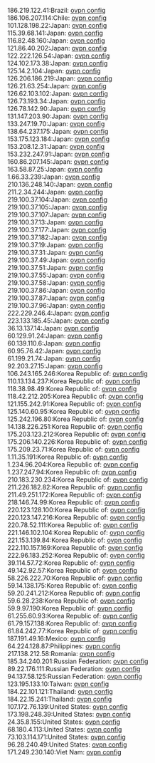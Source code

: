 186.219.122.41:Brazil: [ovpn config](vpn/186_219_122_41.ovpn)  
186.106.207.114:Chile: [ovpn config](vpn/186_106_207_114.ovpn)  
101.128.198.22:Japan: [ovpn config](vpn/101_128_198_22.ovpn)  
115.39.68.141:Japan: [ovpn config](vpn/115_39_68_141.ovpn)  
116.82.48.160:Japan: [ovpn config](vpn/116_82_48_160.ovpn)  
121.86.40.202:Japan: [ovpn config](vpn/121_86_40_202.ovpn)  
122.222.126.54:Japan: [ovpn config](vpn/122_222_126_54.ovpn)  
124.102.173.38:Japan: [ovpn config](vpn/124_102_173_38.ovpn)  
125.14.2.104:Japan: [ovpn config](vpn/125_14_2_104.ovpn)  
126.206.186.219:Japan: [ovpn config](vpn/126_206_186_219.ovpn)  
126.21.63.254:Japan: [ovpn config](vpn/126_21_63_254.ovpn)  
126.62.103.102:Japan: [ovpn config](vpn/126_62_103_102.ovpn)  
126.73.193.34:Japan: [ovpn config](vpn/126_73_193_34.ovpn)  
126.78.142.90:Japan: [ovpn config](vpn/126_78_142_90.ovpn)  
131.147.203.90:Japan: [ovpn config](vpn/131_147_203_90.ovpn)  
133.247.19.70:Japan: [ovpn config](vpn/133_247_19_70.ovpn)  
138.64.237.175:Japan: [ovpn config](vpn/138_64_237_175.ovpn)  
153.175.123.184:Japan: [ovpn config](vpn/153_175_123_184.ovpn)  
153.208.12.31:Japan: [ovpn config](vpn/153_208_12_31.ovpn)  
153.232.247.91:Japan: [ovpn config](vpn/153_232_247_91.ovpn)  
160.86.207.145:Japan: [ovpn config](vpn/160_86_207_145.ovpn)  
163.58.87.25:Japan: [ovpn config](vpn/163_58_87_25.ovpn)  
1.66.33.239:Japan: [ovpn config](vpn/1_66_33_239.ovpn)  
210.136.248.140:Japan: [ovpn config](vpn/210_136_248_140.ovpn)  
211.2.34.244:Japan: [ovpn config](vpn/211_2_34_244.ovpn)  
219.100.37.104:Japan: [ovpn config](vpn/219_100_37_104.ovpn)  
219.100.37.105:Japan: [ovpn config](vpn/219_100_37_105.ovpn)  
219.100.37.107:Japan: [ovpn config](vpn/219_100_37_107.ovpn)  
219.100.37.13:Japan: [ovpn config](vpn/219_100_37_13.ovpn)  
219.100.37.177:Japan: [ovpn config](vpn/219_100_37_177.ovpn)  
219.100.37.182:Japan: [ovpn config](vpn/219_100_37_182.ovpn)  
219.100.37.19:Japan: [ovpn config](vpn/219_100_37_19.ovpn)  
219.100.37.31:Japan: [ovpn config](vpn/219_100_37_31.ovpn)  
219.100.37.49:Japan: [ovpn config](vpn/219_100_37_49.ovpn)  
219.100.37.51:Japan: [ovpn config](vpn/219_100_37_51.ovpn)  
219.100.37.55:Japan: [ovpn config](vpn/219_100_37_55.ovpn)  
219.100.37.58:Japan: [ovpn config](vpn/219_100_37_58.ovpn)  
219.100.37.86:Japan: [ovpn config](vpn/219_100_37_86.ovpn)  
219.100.37.87:Japan: [ovpn config](vpn/219_100_37_87.ovpn)  
219.100.37.96:Japan: [ovpn config](vpn/219_100_37_96.ovpn)  
222.229.246.4:Japan: [ovpn config](vpn/222_229_246_4.ovpn)  
223.133.185.45:Japan: [ovpn config](vpn/223_133_185_45.ovpn)  
36.13.137.14:Japan: [ovpn config](vpn/36_13_137_14.ovpn)  
60.129.91.24:Japan: [ovpn config](vpn/60_129_91_24.ovpn)  
60.139.110.6:Japan: [ovpn config](vpn/60_139_110_6.ovpn)  
60.95.76.42:Japan: [ovpn config](vpn/60_95_76_42.ovpn)  
61.199.21.74:Japan: [ovpn config](vpn/61_199_21_74.ovpn)  
92.203.27.15:Japan: [ovpn config](vpn/92_203_27_15.ovpn)  
106.243.165.246:Korea Republic of: [ovpn config](vpn/106_243_165_246.ovpn)  
110.13.134.237:Korea Republic of: [ovpn config](vpn/110_13_134_237.ovpn)  
118.38.98.49:Korea Republic of: [ovpn config](vpn/118_38_98_49.ovpn)  
118.42.212.205:Korea Republic of: [ovpn config](vpn/118_42_212_205.ovpn)  
121.155.242.91:Korea Republic of: [ovpn config](vpn/121_155_242_91.ovpn)  
125.140.60.95:Korea Republic of: [ovpn config](vpn/125_140_60_95.ovpn)  
125.242.196.80:Korea Republic of: [ovpn config](vpn/125_242_196_80.ovpn)  
14.138.226.251:Korea Republic of: [ovpn config](vpn/14_138_226_251.ovpn)  
175.203.123.212:Korea Republic of: [ovpn config](vpn/175_203_123_212.ovpn)  
175.206.140.226:Korea Republic of: [ovpn config](vpn/175_206_140_226.ovpn)  
175.209.23.71:Korea Republic of: [ovpn config](vpn/175_209_23_71.ovpn)  
1.11.35.191:Korea Republic of: [ovpn config](vpn/1_11_35_191.ovpn)  
1.234.96.204:Korea Republic of: [ovpn config](vpn/1_234_96_204.ovpn)  
1.237.247.94:Korea Republic of: [ovpn config](vpn/1_237_247_94.ovpn)  
210.183.230.234:Korea Republic of: [ovpn config](vpn/210_183_230_234.ovpn)  
211.226.182.82:Korea Republic of: [ovpn config](vpn/211_226_182_82.ovpn)  
211.49.251.172:Korea Republic of: [ovpn config](vpn/211_49_251_172.ovpn)  
218.146.74.99:Korea Republic of: [ovpn config](vpn/218_146_74_99.ovpn)  
220.123.128.100:Korea Republic of: [ovpn config](vpn/220_123_128_100.ovpn)  
220.123.147.216:Korea Republic of: [ovpn config](vpn/220_123_147_216.ovpn)  
220.78.52.111:Korea Republic of: [ovpn config](vpn/220_78_52_111.ovpn)  
221.146.102.104:Korea Republic of: [ovpn config](vpn/221_146_102_104.ovpn)  
221.153.139.84:Korea Republic of: [ovpn config](vpn/221_153_139_84.ovpn)  
222.110.157.169:Korea Republic of: [ovpn config](vpn/222_110_157_169.ovpn)  
222.96.183.252:Korea Republic of: [ovpn config](vpn/222_96_183_252.ovpn)  
39.114.57.72:Korea Republic of: [ovpn config](vpn/39_114_57_72.ovpn)  
49.142.92.57:Korea Republic of: [ovpn config](vpn/49_142_92_57.ovpn)  
58.226.222.70:Korea Republic of: [ovpn config](vpn/58_226_222_70.ovpn)  
59.14.138.175:Korea Republic of: [ovpn config](vpn/59_14_138_175.ovpn)  
59.20.241.212:Korea Republic of: [ovpn config](vpn/59_20_241_212.ovpn)  
59.6.28.238:Korea Republic of: [ovpn config](vpn/59_6_28_238.ovpn)  
59.9.97.190:Korea Republic of: [ovpn config](vpn/59_9_97_190.ovpn)  
61.255.60.93:Korea Republic of: [ovpn config](vpn/61_255_60_93.ovpn)  
61.79.157.138:Korea Republic of: [ovpn config](vpn/61_79_157_138.ovpn)  
61.84.242.77:Korea Republic of: [ovpn config](vpn/61_84_242_77.ovpn)  
187.191.49.16:Mexico: [ovpn config](vpn/187_191_49_16.ovpn)  
64.224.128.87:Philippines: [ovpn config](vpn/64_224_128_87.ovpn)  
217.138.212.58:Romania: [ovpn config](vpn/217_138_212_58.ovpn)  
185.34.240.201:Russian Federation: [ovpn config](vpn/185_34_240_201.ovpn)  
89.22.176.111:Russian Federation: [ovpn config](vpn/89_22_176_111.ovpn)  
94.137.58.125:Russian Federation: [ovpn config](vpn/94_137_58_125.ovpn)  
123.195.133.10:Taiwan: [ovpn config](vpn/123_195_133_10.ovpn)  
184.22.101.121:Thailand: [ovpn config](vpn/184_22_101_121.ovpn)  
184.22.15.241:Thailand: [ovpn config](vpn/184_22_15_241.ovpn)  
107.172.76.139:United States: [ovpn config](vpn/107_172_76_139.ovpn)  
173.198.248.39:United States: [ovpn config](vpn/173_198_248_39.ovpn)  
24.35.8.155:United States: [ovpn config](vpn/24_35_8_155.ovpn)  
68.180.4.113:United States: [ovpn config](vpn/68_180_4_113.ovpn)  
73.103.114.171:United States: [ovpn config](vpn/73_103_114_171.ovpn)  
96.28.240.49:United States: [ovpn config](vpn/96_28_240_49.ovpn)  
171.249.230.140:Viet Nam: [ovpn config](vpn/171_249_230_140.ovpn)  
